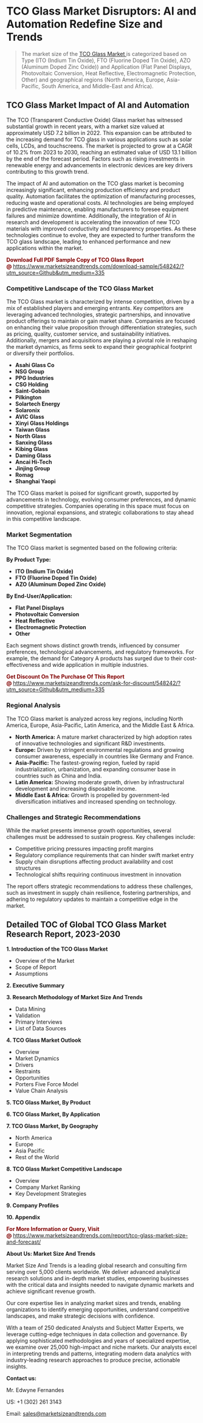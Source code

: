 <h1>TCO Glass Market Disruptors: AI and Automation Redefine Size and Trends</h1><blockquote><p>The market size of the <a href="https://www.marketsizeandtrends.com/download-sample/548242/?utm_source=Github&amp;utm_medium=335" target="_blank">TCO Glass Market </a>is categorized based on Type (ITO (Indium Tin Oxide), FTO (Fluorine Doped Tin Oxide), AZO (Aluminum Doped Zinc Oxide)) and Application (Flat Panel Displays, Photovoltaic Conversion, Heat Reflective, Electromagnetic Protection, Other) and geographical regions (North America, Europe, Asia-Pacific, South America, and Middle-East and Africa).</p></blockquote><p><h2>TCO Glass Market Impact of AI and Automation</h2><p>The TCO (Transparent Conductive Oxide) Glass market has witnessed substantial growth in recent years, with a market size valued at approximately USD 7.2 billion in 2022. This expansion can be attributed to the increasing demand for TCO glass in various applications such as solar cells, LCDs, and touchscreens. The market is projected to grow at a CAGR of 10.2% from 2023 to 2030, reaching an estimated value of USD 13.1 billion by the end of the forecast period. Factors such as rising investments in renewable energy and advancements in electronic devices are key drivers contributing to this growth trend.</p><p>The impact of AI and automation on the TCO glass market is becoming increasingly significant, enhancing production efficiency and product quality. Automation facilitates the optimization of manufacturing processes, reducing waste and operational costs. AI technologies are being employed in predictive maintenance, enabling manufacturers to foresee equipment failures and minimize downtime. Additionally, the integration of AI in research and development is accelerating the innovation of new TCO materials with improved conductivity and transparency properties. As these technologies continue to evolve, they are expected to further transform the TCO glass landscape, leading to enhanced performance and new applications within the market.</p></p><p><strong><span style="color: #800000;">Download Full PDF Sample Copy of TCO Glass Report @</span>&nbsp;</strong><a href="https://www.marketsizeandtrends.com/download-sample/548242/?utm_source=Github&amp;utm_medium=335">https://www.marketsizeandtrends.com/download-sample/548242/?utm_source=Github&amp;utm_medium=335</a></p><h3>Competitive Landscape of the TCO Glass Market</h3><p>The TCO Glass market is characterized by intense competition, driven by a mix of established players and emerging entrants. Key competitors are leveraging advanced technologies, strategic partnerships, and innovative product offerings to maintain or gain market share. Companies are focused on enhancing their value proposition through differentiation strategies, such as pricing, quality, customer service, and sustainability initiatives. Additionally, mergers and acquisitions are playing a pivotal role in reshaping the market dynamics, as firms seek to expand their geographical footprint or diversify their portfolios.</p><p><strong><p><ul><li>Asahi Glass Co </li><li> NSG Group </li><li> PPG Industries </li><li> CSG Holding </li><li> Saint-Gobain </li><li> Pilkington </li><li> Solartech Energy </li><li> Solaronix </li><li> AVIC Glass </li><li> Xinyi Glass Holdings </li><li> Taiwan Glass </li><li> North Glass </li><li> Sanxing Glass </li><li> Kibing Glass </li><li> Daming Glass </li><li> Ancai Hi-Tech </li><li> Jinjing Group </li><li> Romag </li><li> Shanghai Yaopi</p></li></ul></p></strong></p><p>The TCO Glass market is poised for significant growth, supported by advancements in technology, evolving consumer preferences, and dynamic competitive strategies. Companies operating in this space must focus on innovation, regional expansions, and strategic collaborations to stay ahead in this competitive landscape.</p><h3>Market Segmentation</h3><p>The TCO Glass market is segmented based on the following criteria:</p><p><strong>By Product Type:</strong></p><p><strong><p><ul><li>ITO (Indium Tin Oxide) </li><li> FTO (Fluorine Doped Tin Oxide) </li><li> AZO (Aluminum Doped Zinc Oxide)</p></li></ul></p></strong></p><p><strong>By End-User/Application:</strong></p><p><strong><p><ul><li>Flat Panel Displays </li><li> Photovoltaic Conversion </li><li> Heat Reflective </li><li> Electromagnetic Protection </li><li> Other</p></li></ul></p></strong></p><p>Each segment shows distinct growth trends, influenced by consumer preferences, technological advancements, and regulatory frameworks. For example, the demand for Category A products has surged due to their cost-effectiveness and wide application in multiple industries.</p><p><strong><span style="color: #800000;">Get Discount On The Purchase Of This Report @&nbsp;</span></strong><a href="https://www.marketsizeandtrends.com/ask-for-discount/548242/?utm_source=Github&amp;utm_medium=335">https://www.marketsizeandtrends.com/ask-for-discount/548242/?utm_source=Github&amp;utm_medium=335</a></p><h3>Regional Analysis</h3><p>The TCO Glass market is analyzed across key regions, including North America, Europe, Asia-Pacific, Latin America, and the Middle East &amp; Africa.</p><ul><li><strong>North America:</strong> A mature market characterized by high adoption rates of innovative technologies and significant R&amp;D investments.</li><li><strong>Europe:</strong> Driven by stringent environmental regulations and growing consumer awareness, especially in countries like Germany and France.</li><li><strong>Asia-Pacific:</strong> The fastest-growing region, fueled by rapid industrialization, urbanization, and expanding consumer base in countries such as China and India.</li><li><strong>Latin America:</strong> Showing moderate growth, driven by infrastructural development and increasing disposable income.</li><li><strong>Middle East &amp; Africa:</strong> Growth is propelled by government-led diversification initiatives and increased spending on technology.</li></ul><h3>Challenges and Strategic Recommendations</h3><p>While the market presents immense growth opportunities, several challenges must be addressed to sustain progress. Key challenges include:</p><ul><li>Competitive pricing pressures impacting profit margins</li><li>Regulatory compliance requirements that can hinder swift market entry</li><li>Supply chain disruptions affecting product availability and cost structures</li><li>Technological shifts requiring continuous investment in innovation</li></ul><p>The report offers strategic recommendations to address these challenges, such as investment in supply chain resilience, fostering partnerships, and adhering to regulatory updates to maintain a competitive edge in the market.</p><h2>Detailed TOC of Global TCO Glass Market Research Report, 2023-2030</h2><p><strong>1. Introduction of the TCO Glass Market</strong></p><ul><li>Overview of the Market</li><li>Scope of Report</li><li>Assumptions&nbsp;</li></ul><p><strong>2. Executive Summary</strong></p><p><strong>3. Research Methodology of <strong>Market Size And Trends</strong></strong></p><ul><li>Data Mining</li><li>Validation</li><li>Primary Interviews</li><li>List of Data Sources&nbsp;</li></ul><p><strong>4. TCO Glass Market Outlook</strong></p><ul><li>Overview</li><li>Market Dynamics</li><li>Drivers</li><li>Restraints</li><li>Opportunities</li><li>Porters Five Force Model</li><li>Value Chain Analysis&nbsp;</li></ul><p><strong>5. TCO Glass Market, By Product</strong></p><p><strong>6. TCO Glass Market, By Application</strong></p><p><strong>7. TCO Glass Market, By Geography</strong></p><ul><li>North America</li><li>Europe</li><li>Asia Pacific</li><li>Rest of the World&nbsp;</li></ul><p><strong>8. TCO Glass Market Competitive Landscape</strong></p><ul><li>Overview</li><li>Company Market Ranking</li><li>Key Development Strategies&nbsp;</li></ul><p><strong>9. Company Profiles</strong></p><p><strong>10. Appendix</strong></p><p><strong><span style="color: #800000;">For More Information or Query, Visit @&nbsp;</span></strong><a href="https://www.marketsizeandtrends.com/report/tco-glass-market-size-and-forecast/">https://www.marketsizeandtrends.com/report/tco-glass-market-size-and-forecast/</a></p><p></p><p><strong>About Us:&nbsp;Market Size And Trends</strong></p><p>Market Size And Trends&nbsp;is a leading global research and consulting firm serving over 5,000 clients worldwide. We deliver advanced analytical research solutions and in-depth market studies, empowering businesses with the critical data and insights needed to navigate dynamic markets and achieve significant revenue growth.</p><p>Our core expertise lies in analyzing market sizes and trends, enabling organizations to identify emerging opportunities, understand competitive landscapes, and make strategic decisions with confidence.</p><p>With a team of 250 dedicated Analysts and Subject Matter Experts, we leverage cutting-edge techniques in data collection and governance. By applying sophisticated methodologies and years of specialized expertise, we examine over 25,000 high-impact and niche markets. Our analysts excel in interpreting trends and patterns, integrating modern data analytics with industry-leading research approaches to produce precise, actionable insights.</p><p><strong>Contact us:</strong></p><p>Mr. Edwyne Fernandes</p><p>US: +1 (302) 261 3143</p><p>Email: <a href="mailto:sales@marketsizeandtrends.com">sales@marketsizeandtrends.com</a>&nbsp;</p>
